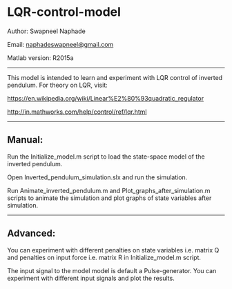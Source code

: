 # LQR-control-model

Author: Swapneel Naphade

Email: naphadeswapneel@gmail.com

Matlab version: R2015a

*************************************************
This model is intended to learn and experiment with LQR control of inverted pendulum. For theory on LQR, visit: 

https://en.wikipedia.org/wiki/Linear%E2%80%93quadratic_regulator

http://in.mathworks.com/help/control/ref/lqr.html
*************************************************
## Manual:

Run the Initialize_model.m script to load the state-space model of the inverted pendulum.

Open Inverted_pendulum_simulation.slx and run the simulation.

Run Animate_inverted_pendulum.m and Plot_graphs_after_simulation.m scripts to animate the simulation and plot graphs of state variables after simulation.
*************************************************
## Advanced:

You can experiment with different penalties on state variables i.e. matrix Q and penalties on input force i.e. matrix R in Initialize_model.m script.

The input signal to the model model is default a Pulse-generator. You can experiment with different input signals and plot the results.

